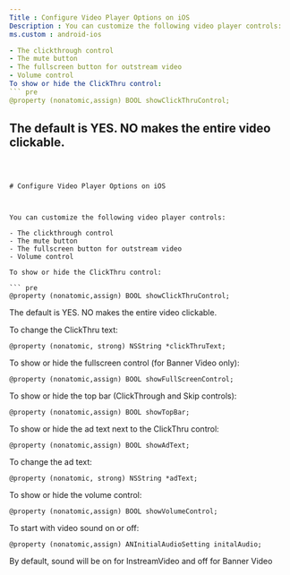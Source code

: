 ```yaml
---
Title : Configure Video Player Options on iOS
Description : You can customize the following video player controls:
ms.custom : android-ios

- The clickthrough control
- The mute button
- The fullscreen button for outstream video
- Volume control
To show or hide the ClickThru control:
``` pre
@property (nonatomic,assign) BOOL showClickThruControl;
```
The default is YES. NO makes the entire video clickable.
---
```



# Configure Video Player Options on iOS



You can customize the following video player controls:

- The clickthrough control
- The mute button
- The fullscreen button for outstream video
- Volume control

To show or hide the ClickThru control:

``` pre
@property (nonatomic,assign) BOOL showClickThruControl;
```

The default is YES. NO makes the entire video clickable.

To change the ClickThru text:

``` pre
@property (nonatomic, strong) NSString *clickThruText;
```

To show or hide the fullscreen control (for Banner Video only):

``` pre
@property (nonatomic,assign) BOOL showFullScreenControl;
```

To show or hide the top bar (ClickThrough and Skip controls):

``` pre
@property (nonatomic,assign) BOOL showTopBar;
```

To show or hide the ad text next to the ClickThru control:

``` pre
@property (nonatomic,assign) BOOL showAdText;
```

To change the ad text:

``` pre
@property (nonatomic, strong) NSString *adText;
```

To show or hide the volume control:

``` pre
@property (nonatomic,assign) BOOL showVolumeControl;
```

To start with video sound on or off: 

``` pre
@property (nonatomic,assign) ANInitialAudioSetting initalAudio;
```

By default, sound will be on for InstreamVideo and off for Banner Video





